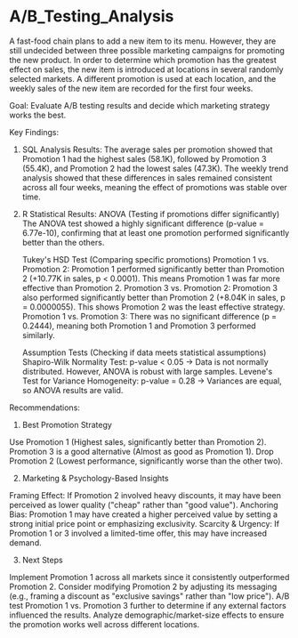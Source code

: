 # A/B_Testing_Analysis

A fast-food chain plans to add a new item to its menu. However, they are still undecided between three possible marketing campaigns for promoting the new product. In order to determine which promotion has the greatest effect on sales, the new item is introduced at locations in several randomly selected markets. A different promotion is used at each location, and the weekly sales of the new item are recorded for the first four weeks.

Goal: Evaluate A/B testing results and decide which marketing strategy works the best.

Key Findings:
1. SQL Analysis Results:
   The average sales per promotion showed that Promotion 1 had the highest sales (58.1K), followed by Promotion 3 (55.4K), and Promotion 2 had the lowest sales (47.3K).
   The weekly trend analysis showed that these differences in sales remained consistent across all four weeks, meaning the effect of promotions was stable over time.

2. R Statistical Results:
   ANOVA (Testing if promotions differ significantly)
   The ANOVA test showed a highly significant difference (p-value = 6.77e-10), confirming that at least one promotion performed significantly better than the others.

   Tukey's HSD Test (Comparing specific promotions)
   Promotion 1 vs. Promotion 2:
   Promotion 1 performed significantly better than Promotion 2 (+10.77K in sales, p < 0.0001).
   This means Promotion 1 was far more effective than Promotion 2.
   Promotion 3 vs. Promotion 2:
   Promotion 3 also performed significantly better than Promotion 2 (+8.04K in sales, p = 0.0000055).
   This shows Promotion 2 was the least effective strategy.
   Promotion 1 vs. Promotion 3:
   There was no significant difference (p = 0.2444), meaning both Promotion 1 and Promotion 3 performed similarly.

   Assumption Tests (Checking if data meets statistical assumptions)
   Shapiro-Wilk Normality Test: p-value < 0.05 → Data is not normally distributed. However, ANOVA is robust with large samples.
   Levene's Test for Variance Homogeneity: p-value = 0.28 → Variances are equal, so ANOVA results are valid.

Recommendations:
1. Best Promotion Strategy

Use Promotion 1 (Highest sales, significantly better than Promotion 2).
Promotion 3 is a good alternative (Almost as good as Promotion 1).
Drop Promotion 2 (Lowest performance, significantly worse than the other two).

2. Marketing & Psychology-Based Insights

Framing Effect: If Promotion 2 involved heavy discounts, it may have been perceived as lower quality ("cheap" rather than "good value").
Anchoring Bias: Promotion 1 may have created a higher perceived value by setting a strong initial price point or emphasizing exclusivity.
Scarcity & Urgency: If Promotion 1 or 3 involved a limited-time offer, this may have increased demand.

3. Next Steps

Implement Promotion 1 across all markets since it consistently outperformed Promotion 2.
Consider modifying Promotion 2 by adjusting its messaging (e.g., framing a discount as "exclusive savings" rather than "low price").
A/B test Promotion 1 vs. Promotion 3 further to determine if any external factors influenced the results.
Analyze demographic/market-size effects to ensure the promotion works well across different locations.
